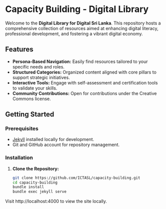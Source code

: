 # Capacity Building - Digital Library

Welcome to the **Digital Library for Digital Sri Lanka**. This repository hosts a comprehensive collection of resources aimed at enhancing digital literacy, professional development, and fostering a vibrant digital economy.

## Features

- **Persona-Based Navigation:** Easily find resources tailored to your specific needs and roles.
- **Structured Categories:** Organized content aligned with core pillars to support strategic initiatives.
- **Interactive Tools:** Engage with self-assessment and certification tools to validate your skills.
- **Community Contributions:** Open for contributions under the Creative Commons license.

## Getting Started

### Prerequisites

- [Jekyll](https://jekyllrb.com/docs/) installed locally for development.
- Git and GitHub account for repository management.

### Installation

1. **Clone the Repository:**

   ```bash
   git clone https://github.com/ICTASL/capacity-building.git
   cd capacity-building
   bundle install
   bundle exec jekyll serve

Visit http://localhost:4000 to view the site locally.

